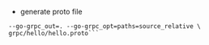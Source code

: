
- generate proto file
```protoc --go_out=. --go_opt=paths=source_relative \
--go-grpc_out=. --go-grpc_opt=paths=source_relative \
grpc/hello/hello.proto```

